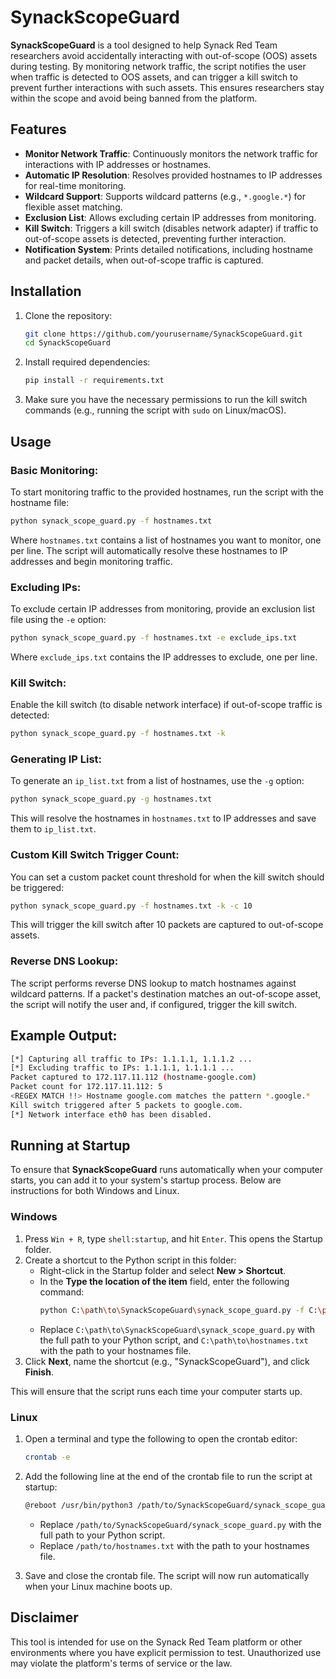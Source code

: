 # SynackScopeGuard

**SynackScopeGuard** is a tool designed to help Synack Red Team researchers avoid accidentally interacting with out-of-scope (OOS) assets during testing. By monitoring network traffic, the script notifies the user when traffic is detected to OOS assets, and can trigger a kill switch to prevent further interactions with such assets. This ensures researchers stay within the scope and avoid being banned from the platform.

## Features

- **Monitor Network Traffic**: Continuously monitors the network traffic for interactions with IP addresses or hostnames.
- **Automatic IP Resolution**: Resolves provided hostnames to IP addresses for real-time monitoring.
- **Wildcard Support**: Supports wildcard patterns (e.g., `*.google.*`) for flexible asset matching.
- **Exclusion List**: Allows excluding certain IP addresses from monitoring.
- **Kill Switch**: Triggers a kill switch (disables network adapter) if traffic to out-of-scope assets is detected, preventing further interaction.
- **Notification System**: Prints detailed notifications, including hostname and packet details, when out-of-scope traffic is captured.

## Installation

1. Clone the repository:
   ```bash
   git clone https://github.com/yourusername/SynackScopeGuard.git
   cd SynackScopeGuard
   ```

2. Install required dependencies:
   ```bash
   pip install -r requirements.txt
   ```

3. Make sure you have the necessary permissions to run the kill switch commands (e.g., running the script with `sudo` on Linux/macOS).

## Usage

### Basic Monitoring:

To start monitoring traffic to the provided hostnames, run the script with the hostname file:

```bash
python synack_scope_guard.py -f hostnames.txt
```

Where `hostnames.txt` contains a list of hostnames you want to monitor, one per line. The script will automatically resolve these hostnames to IP addresses and begin monitoring traffic.

### Excluding IPs:

To exclude certain IP addresses from monitoring, provide an exclusion list file using the `-e` option:

```bash
python synack_scope_guard.py -f hostnames.txt -e exclude_ips.txt
```

Where `exclude_ips.txt` contains the IP addresses to exclude, one per line.

### Kill Switch:

Enable the kill switch (to disable network interface) if out-of-scope traffic is detected:

```bash
python synack_scope_guard.py -f hostnames.txt -k
```

### Generating IP List:

To generate an `ip_list.txt` from a list of hostnames, use the `-g` option:

```bash
python synack_scope_guard.py -g hostnames.txt
```

This will resolve the hostnames in `hostnames.txt` to IP addresses and save them to `ip_list.txt`.

### Custom Kill Switch Trigger Count:

You can set a custom packet count threshold for when the kill switch should be triggered:

```bash
python synack_scope_guard.py -f hostnames.txt -k -c 10
```

This will trigger the kill switch after 10 packets are captured to out-of-scope assets.

### Reverse DNS Lookup:

The script performs reverse DNS lookup to match hostnames against wildcard patterns. If a packet's destination matches an out-of-scope asset, the script will notify the user and, if configured, trigger the kill switch.

## Example Output:

```bash
[*] Capturing all traffic to IPs: 1.1.1.1, 1.1.1.2 ...
[*] Excluding traffic to IPs: 1.1.1.1, 1.1.1.1 ...
Packet captured to 172.117.11.112 (hostname-google.com)
Packet count for 172.117.11.112: 5
<REGEX MATCH !!> Hostname google.com matches the pattern *.google.*
Kill switch triggered after 5 packets to google.com.
[*] Network interface eth0 has been disabled.
```
## Running at Startup

To ensure that **SynackScopeGuard** runs automatically when your computer starts, you can add it to your system's startup process. Below are instructions for both Windows and Linux.

### Windows

1. Press `Win + R`, type `shell:startup`, and hit `Enter`. This opens the Startup folder.
2. Create a shortcut to the Python script in this folder:
   - Right-click in the Startup folder and select **New > Shortcut**.
   - In the **Type the location of the item** field, enter the following command:
     ```bash
     python C:\path\to\SynackScopeGuard\synack_scope_guard.py -f C:\path\to\hostnames.txt
     ```
   - Replace `C:\path\to\SynackScopeGuard\synack_scope_guard.py` with the full path to your Python script, and `C:\path\to\hostnames.txt` with the path to your hostnames file.
3. Click **Next**, name the shortcut (e.g., "SynackScopeGuard"), and click **Finish**.

This will ensure that the script runs each time your computer starts up.

### Linux

1. Open a terminal and type the following to open the crontab editor:
   ```bash
   crontab -e
   ```

2. Add the following line at the end of the crontab file to run the script at startup:
   ```bash
   @reboot /usr/bin/python3 /path/to/SynackScopeGuard/synack_scope_guard.py -f /path/to/hostnames.txt
   ```
   - Replace `/path/to/SynackScopeGuard/synack_scope_guard.py` with the full path to your Python script.
   - Replace `/path/to/hostnames.txt` with the path to your hostnames file.
   
3. Save and close the crontab file. The script will now run automatically when your Linux machine boots up.


## Disclaimer

This tool is intended for use on the Synack Red Team platform or other environments where you have explicit permission to test. Unauthorized use may violate the platform's terms of service or the law.
